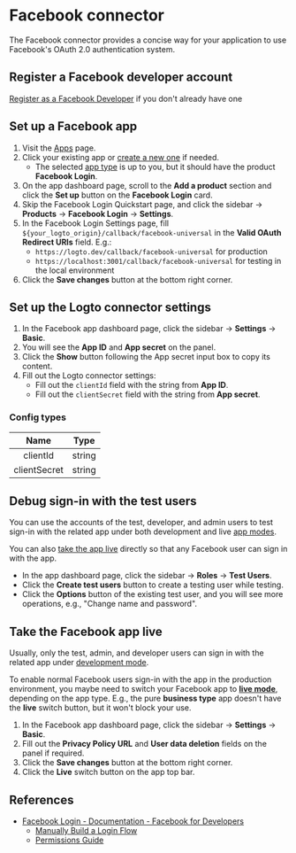 # Facebook connector

The Facebook connector provides a concise way for your application to use Facebook's OAuth 2.0 authentication system.

## Register a Facebook developer account

[Register as a Facebook Developer](https://developers.facebook.com/docs/development/register/) if you don't already have one

## Set up a Facebook app

1. Visit the [Apps](https://developers.facebook.com/apps) page.
2. Click your existing app or [create a new one](https://developers.facebook.com/docs/development/create-an-app) if needed.
   - The selected [app type](https://developers.facebook.com/docs/development/create-an-app/app-dashboard/app-types) is up to you, but it should have the product **Facebook Login**.
3. On the app dashboard page, scroll to the **Add a product** section and click the **Set up** button on the **Facebook Login** card.
4. Skip the Facebook Login Quickstart page, and click the sidebar -> **Products** -> **Facebook Login** -> **Settings**.
5. In the Facebook Login Settings page, fill `${your_logto_origin}/callback/facebook-universal` in the **Valid OAuth Redirect URIs** field. E.g.:
    - `https://logto.dev/callback/facebook-universal` for production
    - `https://localhost:3001/callback/facebook-universal` for testing in the local environment
6. Click the **Save changes** button at the bottom right corner.

## Set up the Logto connector settings

1. In the Facebook app dashboard page, click the sidebar -> **Settings** -> **Basic**.
2. You will see the **App ID** and **App secret** on the panel.
3. Click the **Show** button following the App secret input box to copy its content.
4. Fill out the Logto connector settings:
    - Fill out the `clientId` field with the string from **App ID**.
    - Fill out the `clientSecret` field with the string from **App secret**.

### Config types

|     Name     |  Type  |
|:------------:|:------:|
|   clientId   | string |
| clientSecret | string |

## Debug sign-in with the test users

You can use the accounts of the test, developer, and admin users to test sign-in with the related app under both development and live [app modes](https://developers.facebook.com/docs/development/build-and-test/app-modes).

You can also [take the app live](#take-the-facebook-app-live) directly so that any Facebook user can sign in with the app.

- In the app dashboard page, click the sidebar -> **Roles** -> **Test Users**.
- Click the **Create test users** button to create a testing user while testing.
- Click the **Options** button of the existing test user, and you will see more operations, e.g., "Change name and password".

## Take the Facebook app live

Usually, only the test, admin, and developer users can sign in with the related app under [development mode](https://developers.facebook.com/docs/development/build-and-test/app-modes#development-mode).

To enable normal Facebook users sign-in with the app in the production environment, you maybe need to switch your Facebook app to **[live mode](https://developers.facebook.com/docs/development/build-and-test/app-modes#live-mode)**, depending on the app type.
E.g., the pure **business type** app doesn't have the **live** switch button, but it won't block your use.

1. In the Facebook app dashboard page, click the sidebar -> **Settings** -> **Basic**.
2. Fill out the **Privacy Policy URL** and **User data deletion** fields on the panel if required.
3. Click the **Save changes** button at the bottom right corner.
4. Click the **Live** switch button on the app top bar.

## References

- [Facebook Login - Documentation - Facebook for Developers](https://developers.facebook.com/docs/facebook-login/)
    - [Manually Build a Login Flow](https://developers.facebook.com/docs/facebook-login/guides/advanced/manual-flow/)
    - [Permissions Guide](https://developers.facebook.com/docs/facebook-login/guides/permissions)
